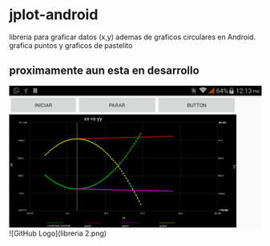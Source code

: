# jplot-android
libreria para graficar datos (x,y) ademas de graficos circulares en Android.
grafica puntos y graficos de pastelito
## proximamente aun esta en desarrollo
![GitHub Logo](libreria.png)
![GitHub Logo](libreria 2.png)
